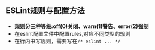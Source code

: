 ## ESLint规则与配置方法
* **规则分三种等级:off(0)关闭、warn(1)警告、error(2)强制**
* 在eslint配置文件中配置rules,对应不同类型的规则
* 在行内书写规则，需要写在`/* eslint ... */`